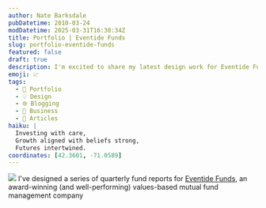 ```yaml
---
author: Nate Barksdale
pubDatetime: 2010-03-24
modDatetime: 2025-03-31T16:30:34Z
title: Portfolio | Eventide Funds
slug: portfolio-eventide-funds
featured: false
draft: true
description: I'm excited to share my latest design work for Eventide Funds, an innovative company that aligns investment strategies with values.
emoji: 📈
tags:
  - 📁 Portfolio
  - 💡 Design
  - 🌐 Blogging
  - 💼 Business
  - 📖 Articles
haiku: |
  Investing with care,  
  Growth aligned with beliefs strong,  
  Futures intertwined.
coordinates: [42.3601, -71.0589]
---
```


![](@assets/images/eventide_sheet.jpg) I've designed a series of quarterly fund reports for [Eventide Funds](http://www.eventidefunds.com), an award-winning (and well-performing) values-based mutual fund management company
